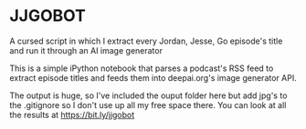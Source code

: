 # JJGOBOT
A cursed script in which I extract every Jordan, Jesse, Go episode's title and run it through an AI image generator

This is a simple iPython notebook that parses a podcast's RSS feed to extract episode titles and feeds them into deepai.org's image generator API.

The output is huge, so I've included the ouput folder here but add jpg's to the .gitignore so I don't use up all my free space there.  You can look at all the results at https://bit.ly/jjgobot


